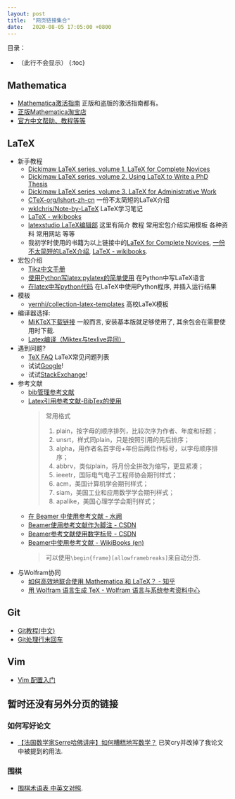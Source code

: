 ```yaml
---
layout: post
title:  "网页链接集合"
date:   2020-08-05 17:05:00 +0800
---
```


目录：

- （此行不会显示）
{:toc}

## Mathematica

- [Mathematica激活指南](https://tiebamma.github.io/InstallTutorial/) 正版和盗版的激活指南都有。
- [正版Mathematica淘宝店](https://item.taobao.com/item.htm?id=607126029158)
- [官方中文帮助、教程等等](https://reference.wolfram.com/)

## LaTeX

- 新手教程
  - [Dickimaw LaTeX series, volume 1. LaTeX for Complete Novices](https://www.dickimaw-books.com/booklist.php?book_id=13)
  - [Dickimaw LaTeX series, volume 2. Using LaTeX to Write a PhD Thesis](https://www.dickimaw-books.com/booklist.php?book_id=16)
  - [Dickimaw LaTeX series, volume 3. LaTeX for Administrative Work](https://www.dickimaw-books.com/booklist.php?book_id=8)
  - [CTeX-org/lshort-zh-cn](https://github.com/CTeX-org/lshort-zh-cn) 一份不太简短的LaTeX介绍
  - [wklchris/Note-by-LaTeX](https://github.com/wklchris/Note-by-LaTeX) LaTeX学习笔记
  - [LaTeX - wikibooks](https://en.wikibooks.org/wiki/LaTeX)
  - [latexstudio LaTeX编辑部](https://www.latexstudio.net/hulatex/index.htm)
    这里有简介 教程 常用宏包介绍实用模板 各种资料 常用网站 等等
  - 我初学时使用的书籍为以上链接中的[LaTeX for Complete Novices](https://www.dickimaw-books.com/booklist.php?book_id=13), [一份不太简短的LaTeX介绍](https://github.com/CTeX-org/lshort-zh-cn), [LaTeX - wikibooks](https://en.wikibooks.org/wiki/LaTeX).
- 宏包介绍
  - [Tikz中文手册](http://static.latexstudio.net/article/2019/0621/ManualNotes-0620.pdf)
  - [使用Python写latex:pylatex的简单使用](https://blog.csdn.net/sailist/article/details/86708673)
    在Python中写LaTeX语言
  - [在latex中写python代码](https://blog.csdn.net/u011982340/article/details/40479549)
    在LaTeX中使用Python程序, 并插入运行结果
- 模板
  - [yernhi/collection-latex-templates](https://github.com/yernhi/collection-latex-templates) 高校LaTeX模板
- 编译器选择:
  - [MiKTeX下载链接](https://miktex.org/download#all) 一般而言, 安装基本版就足够使用了, 其余包会在需要使用时下载.
  - [Latex编译（Miktex与texlive异同）](https://zhuanlan.zhihu.com/p/104464775)
- 遇到问题?
  - [TeX FAQ](http://www.texfaq.org/) LaTeX常见问题列表
  - 试试[Google](https://www.google.com.hk/)!
  - 试试[StackExchange](https://tex.stackexchange.com/)!
- 参考文献
  - [bib管理参考文献](https://haoyu.love/blog431.html)
  - [Latex引用参考文献-BibTex的使用](https://blog.csdn.net/caiandyong/article/details/70258670)
    > 常用格式
    >
    > 1. plain，按字母的顺序排列，比较次序为作者、年度和标题；
    > 2. unsrt，样式同plain，只是按照引用的先后排序；
    > 3. alpha，用作者名首字母+年份后两位作标号，以字母顺序排序；
    > 4. abbrv，类似plain，将月份全拼改为缩写，更显紧凑；
    > 5. ieeetr，国际电气电子工程师协会期刊样式；
    > 6. acm，美国计算机学会期刊样式；
    > 7. siam，美国工业和应用数学学会期刊样式；
    > 8. apalike，美国心理学学会期刊样式；
    >
  - [在 Beamer 中使用参考文献 - 水阙](https://guyueshui.github.io/post/use-reference-in-beamer/)
  - [Beamer使用参考文献作为脚注 - CSDN](https://blog.csdn.net/nima1994/article/details/80744545)
  - [Beamer参考文献使用数字标号 - CSDN](https://blog.csdn.net/nima1994/article/details/80762517)
  - [Beamer中使用参考文献 - WikiBooks (en)](https://en.wikibooks.org/wiki/LaTeX/Presentations#References_(Beamer))
    > 可以使用`\begin{frame}[allowframebreaks]`来自动分页.
- 与Wolfram协同
  - [如何高效地联合使用 Mathematica 和 LaTeX？ - 知乎](https://www.zhihu.com/question/23207757)
  - [用 Wolfram 语言生成 TeX - Wolfram 语言与系统参考资料中心](https://reference.wolfram.com/language/workflow/GenerateTeXWithTheWolframLanguage.html.zh?source=footer)

## Git

- [Git教程(中文)](https://git-scm.com/book/zh/v2)
- [Git处理行末回车](https://docs.github.com/cn/github/using-git/configuring-git-to-handle-line-endings)

## Vim

- [Vim 配置入门](http://www.ruanyifeng.com/blog/2018/09/vimrc.html)

## 暂时还没有另外分页的链接

### 如何写好论文

- [【法国数学家Serre哈佛讲座】如何糟糕地写数学？](https://www.bilibili.com/video/BV19K411W7pN/) 已笑cry并改掉了我论文中被提到的用法.

### 围棋

- [围棋术语表 中英文对照](https://senseis.xmp.net/?ChineseGoTerms).
